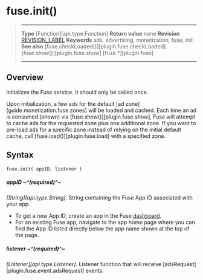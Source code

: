 # fuse.init()

> --------------------- ------------------------------------------------------------------------------------------
> __Type__              [Function][api.type.Function]
> __Return value__      none
> __Revision__          [REVISION_LABEL](REVISION_URL)
> __Keywords__          ads, advertising, monetization, fuse, init
> __See also__          [fuse.checkLoaded()][plugin.fuse.checkLoaded]
>						[fuse.show()][plugin.fuse.show]
>						[fuse.*][plugin.fuse]
> --------------------- ------------------------------------------------------------------------------------------


## Overview

Initializes the Fuse service. It should only be called once.

Upon initialization, a few ads for the default [ad zone][guide.monetization.fuse.zones] will be loaded and cached. Each time an ad is consumed (shown) via [fuse.show()][plugin.fuse.show], Fuse will attempt to cache ads for the requested zone plus one additional zone. If you want to <nobr>pre-load</nobr> ads for a specific zone instead of relying on the initial default cache, call [fuse.load()][plugin.fuse.load] with a specified zone.


## Syntax

	fuse.init( appID, listener )

##### appID ~^(required)^~
_[String][api.type.String]._ String containing the Fuse App ID associated with your app.

* To get a new App ID, create an app in the Fuse [dashboard](https://dashboard.fusepowered.com/).
* For an existing Fuse app, navigate to the app home page where you can find the App&nbsp;ID listed directly below the app name shown at the top of the page.

##### listener ~^(required)^~
_[Listener][api.type.Listener]._ Listener function that will receive [adsRequest][plugin.fuse.event.adsRequest] events.

